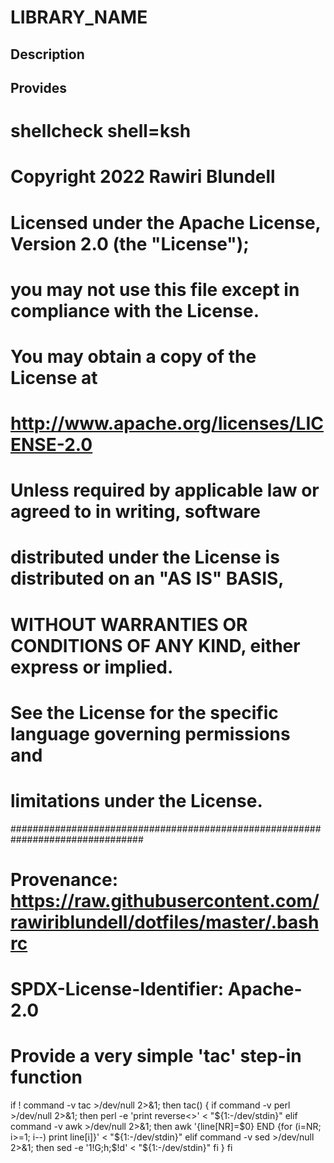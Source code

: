 # LIBRARY_NAME

## Description

## Provides
# shellcheck shell=ksh

# Copyright 2022 Rawiri Blundell
#
# Licensed under the Apache License, Version 2.0 (the "License");
# you may not use this file except in compliance with the License.
# You may obtain a copy of the License at
#
#     http://www.apache.org/licenses/LICENSE-2.0
#
# Unless required by applicable law or agreed to in writing, software
# distributed under the License is distributed on an "AS IS" BASIS,
# WITHOUT WARRANTIES OR CONDITIONS OF ANY KIND, either express or implied.
# See the License for the specific language governing permissions and
# limitations under the License.
################################################################################
# Provenance: https://raw.githubusercontent.com/rawiriblundell/dotfiles/master/.bashrc
# SPDX-License-Identifier: Apache-2.0

# Provide a very simple 'tac' step-in function
if ! command -v tac >/dev/null 2>&1; then
  tac() {
    if command -v perl >/dev/null 2>&1; then
      perl -e 'print reverse<>' < "${1:-/dev/stdin}"
    elif command -v awk >/dev/null 2>&1; then
      awk '{line[NR]=$0} END {for (i=NR; i>=1; i--) print line[i]}' < "${1:-/dev/stdin}"
    elif command -v sed >/dev/null 2>&1; then
      sed -e '1!G;h;$!d' < "${1:-/dev/stdin}"
    fi
  }
fi
